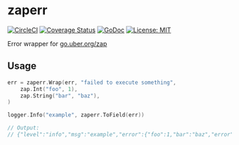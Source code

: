 zaperr
======

[![CircleCI](https://circleci.com/gh/hori-ryota/zaperr.svg?style=svg)](https://circleci.com/gh/hori-ryota/zaperr)
[![Coverage Status](https://coveralls.io/repos/github/hori-ryota/zaperr/badge.svg?branch=master)](https://coveralls.io/github/hori-ryota/zaperr?branch=master)
[![GoDoc](https://godoc.org/github.com/hori-ryota/zaperr?status.svg)](https://godoc.org/github.com/hori-ryota/zaperr)
[![License: MIT](https://img.shields.io/badge/License-MIT-yellow.svg)](https://opensource.org/licenses/MIT)

Error wrapper for [go.uber.org/zap](https://github.com/uber-go/zap)

## Usage

```go
err = zaperr.Wrap(err, "failed to execute something",
    zap.Int("foo", 1),
    zap.String("bar", "baz"),
)

logger.Info("example", zaperr.ToField(err))

// Output:
// {"level":"info","msg":"example","error":{"foo":1,"bar":"baz","error":"failed to execute something: error","errorVerbose":"omitted..."}}
```
